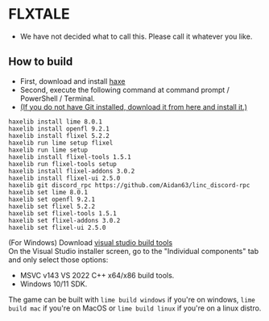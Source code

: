 # FLXTALE
* We have not decided what to call this. Please call it whatever you like.
## How to build
* First, download and install [haxe](https://haxe.org/download/)  
* Second, execute the following command at command prompt / PowerShell / Terminal.  
* [(If you do not have Git installed, download it from here and install it.)](https://git-scm.com/)
```
haxelib install lime 8.0.1
haxelib install openfl 9.2.1
haxelib install flixel 5.2.2
haxelib run lime setup flixel
haxelib run lime setup
haxelib install flixel-tools 1.5.1
haxelib run flixel-tools setup
haxelib install flixel-addons 3.0.2
haxelib install flixel-ui 2.5.0
haxelib git discord_rpc https://github.com/Aidan63/linc_discord-rpc
haxelib set lime 8.0.1
haxelib set openfl 9.2.1
haxelib set flixel 5.2.2
haxelib set flixel-tools 1.5.1
haxelib set flixel-addons 3.0.2
haxelib set flixel-ui 2.5.0
```
(For Windows) Download [visual studio build tools](https://aka.ms/vs/17/release/vs_BuildTools.exe)  
On the Visual Studio installer screen, go to the "Individual components" tab and only select those options:
- MSVC v143 VS 2022 C++ x64/x86 build tools.
- Windows 10/11 SDK.

The game can be built with `lime build windows` if you're on windows, `lime build mac` if you're on MacOS or `lime build linux` if you're on a linux distro. 
